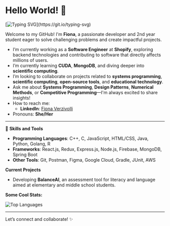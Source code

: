 # Hello World! 👋

[![Typing SVG](https://readme-typing-svg.herokuapp.com?lines=Hi,+I'm+Fiona+!;I'm+a+Developer!;I+love+coding+and+learning!)](https://git.io/typing-svg)

Welcome to my GitHub! I'm **Fiona**, a passionate developer and 2nd year student eager to solve challenging problems and create impactful projects.
- I’m currently working as a **Software Engineer** at **Shopify**, exploring backend technologies and contributing to software that directly affects millions of users.  
- I’m currently learning **CUDA**, **MongoDB**, and diving deeper into **scientific computing**.  
- I’m looking to collaborate on projects related to **systems programming**, **scientific computing**, **open-source tools**, and **educational technology**.  
- Ask me about **Systems Programming**, **Design Patterns**, **Numerical Methods**, or **Competitive Programming**—I'm always excited to share insights!  
- How to reach me:  
  - **LinkedIn**: [Fiona Verzivolli](https://www.linkedin.com/in/fiona-verzivolli)  
- Pronouns: **She/Her**  
---

🔨 **Skills and Tools**  
- **Programming Languages**: C++, C, JavaScript, HTML/CSS, Java, Python, Golang, R
- **Frameworks**: React.js, Redux, Express.js, Node.js, Firebase, MongoDB, Spring Boot  
- **Other Tools**: Git, Postman, Figma, Google Cloud, Gradle, JUnit, AWS

**Current Projects**  
- Developing **BalanceAI**, an assessment tool for literacy and language aimed at elementary and middle school students.

**Some Cool Stats:**

![Top Languages](https://github-readme-stats.vercel.app/api/top-langs/?username=FionaVerzivolli&layout=compact&theme=radical)

---
Let’s connect and collaborate! ✨

